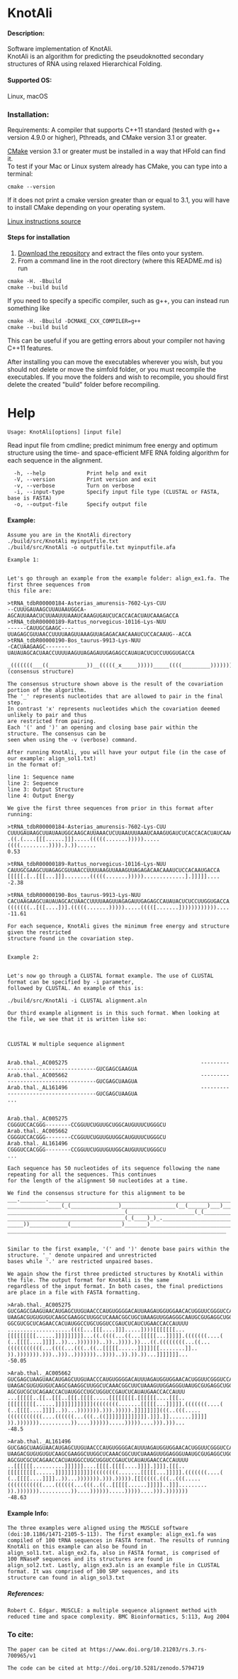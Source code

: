 # KnotAli

#### Description:
Software implementation of KnotAli.      
KnotAli is an algorithm for predicting the pseudoknotted secondary structures of RNA using relaxed Hierarchical Folding.

#### Supported OS: 
Linux, macOS


### Installation:  
Requirements: A compiler that supports C++11 standard (tested with g++ version 4.9.0 or higher), Pthreads, and CMake version 3.1 or greater.    

[CMake](https://cmake.org/install/) version 3.1 or greater must be installed in a way that HFold can find it.    
To test if your Mac or Linux system already has CMake, you can type into a terminal:      
```
cmake --version
```
If it does not print a cmake version greater than or equal to 3.1, you will have to install CMake depending on your operating system.

[Linux instructions source](https://geeksww.com/tutorials/operating_systems/linux/installation/downloading_compiling_and_installing_cmake_on_linux.php)

#### Steps for installation   
1. [Download the repository](https://github.com/mateog4712/KnotAli.git) and extract the files onto your system.
2. From a command line in the root directory (where this README.md is) run
```
cmake -H. -Bbuild
cmake --build build
```   
If you need to specify a specific compiler, such as g++, you can instead run something like   
```
cmake -H. -Bbuild -DCMAKE_CXX_COMPILER=g++
cmake --build build
```   
This can be useful if you are getting errors about your compiler not having C++11 features.

After installing you can move the executables wherever you wish, but you should not delete or move the simfold folder, or you must 
recompile the executables. If you move the folders and wish to recompile, you should first delete the created "build" folder 
before recompiling.

Help
========================================

```
Usage: KnotAli[options] [input file]
```

Read input file from cmdline; predict minimum free energy and optimum structure using the time- and space-efficient MFE RNA folding
algorithm for each sequence in the alignment.

```
  -h, --help             Print help and exit
  -V, --version          Print version and exit
  -v, --verbose          Turn on verbose
  -i, --input-type       Specify input file type (CLUSTAL or FASTA, base is FASTA)
  -o, --output-file      Specify output file
```

#### Example:
    Assume you are in the KnotAli directory
    ./build/src/KnotAli myinputfile.txt
    ./build/src/KnotAli -o outputfile.txt myinputfile.afa
    
    Example 1:
    
    
    Let's go through an example from the example folder: align_ex1.fa. The first three sequences from 
    this file are:
    
    >tRNA_tdbR00000184-Asterias_amurensis-7602-Lys-CUU
    --CUUUGAUAAGCUUAUAAUGGCA-AGCAUUAAACUCUUAAUUUAAAUCAAAGUGAUCUCACCACACUAUCAAAGACCA
    >tRNA_tdbR00000189-Rattus_norvegicus-10116-Lys-NUU
    ------CAUUGCGAAGC----UUAGAGCGUUAACCUUUUAAGUUAAAGUUAGAGACAACAAAUCUCCACAAUG--ACCA
    >tRNA_tdbR00000190-Bos_taurus-9913-Lys-NUU
    -CACUAAGAAGC--------UAUAUAGCACUAACCUUUUAAGUUAGAGAUUGAGAGCCAUAUACUCUCCUUGGUGACCA
    
    _(((((((___((____________))__(((((_x_____)))))_____((((_________)))))))))))_xxx (consensus structure)
    
    The consensus structure shown above is the result of the covariation portion of the algorithm. 
    The '_' represents nucleotides that are allowed to pair in the final step. 
    In contrast 'x' represents nucleotides which the covariation deemed unlikely to pair and thus 
    are restricted from pairing. 
    Each '(' and ')' an opening and closing base pair within the structure. The consensus can be 
    seen when using the -v (verbose) command.
    
    After running KnotAli, you will have your output file (in the case of our example: align_sol1.txt) 
    in the format of: 
    
    line 1: Sequence name
    line 2: Sequence
    line 3: Output Structure
    line 4: Output Energy
    
    We give the first three sequences from prior in this format after running: 
    
    >tRNA_tdbR00000184-Asterias_amurensis-7602-Lys-CUU
    CUUUGAUAAGCUUAUAAUGGCAAGCAUUAAACUCUUAAUUUAAAUCAAAGUGAUCUCACCACACUAUCAAAGACCA
    .((.(....[[[......]]].....(((((.......))))).....((((.........)))).).))......
    0.53
    
    >tRNA_tdbR00000189-Rattus_norvegicus-10116-Lys-NUU
    CAUUGCGAAGCUUAGAGCGUUAACCUUUUAAGUUAAAGUUAGAGACAACAAAUCUCCACAAUGACCA
    [[[[[.[..[[[...]]]........(((((.......))))).............].]]]]]....
    -2.38
    
    >tRNA_tdbR00000190-Bos_taurus-9913-Lys-NUU
    CACUAAGAAGCUAUAUAGCACUAACCUUUUAAGUUAGAGAUUGAGAGCCAUAUACUCUCCUUGGUGACCA
    (((((((..[([....])].(((((.......))))).....(((([.......])))))))))))....
    -11.61

    For each sequence, KnotAli gives the minimum free energy and structure given the restricted 
    structure found in the covariation step.
    
    
    Example 2:
    
    
    Let's now go through a CLUSTAL format example. The use of CLUSTAL format can be specified by -i parameter, 
    followed by CLUSTAL. An example of this is:
    
    ./build/src/KnotAli -i CLUSTAL alignment.aln
    
    Our third example alignment is in this such format. When looking at the file, we see that it is written like so:

    
    
    CLUSTAL W multiple sequence alignment


    Arab.thal._AC005275                                          -------------------------------------GUCGAGCGAAGUA
    Arab.thal._AC005662                                          -------------------------------------GUCGAGCUAAGUA
    Arab.thal._AL161496                                          -------------------------------------GUCGAGCUAAGUA
    ...
    
    
    Arab.thal._AC005275                                          CGGGUCCACGGG--------CCGGUUCUGUUGCUGGCAUGUUUCUGGGCU
    Arab.thal._AC005662                                          CGGGUCCACGGG--------CCGGUUCUGUUGUUGGCAUGUUUCUGGGCU
    Arab.thal._AL161496                                          CGGGUCCACGGG--------CCGGUUCUGUUGUUGGCAUGUUUCUGGGCU
    ...
    
    Each sequence has 50 nucleotides of its sequence following the name repeating for all the sequences. This continues 
    for the length of the alignment 50 nucleotides at a time.
    
    We find the consensus structure for this alignment to be 
    ___.________.____________________________________________________________(_____(_____))
    _________________(_(_______________)_________________(__(______)___)__________________)
    _____________________________________(_____________________(_(_________________________
    _____________________________________(_(____)_)_.______________________________________
    _____))____________(________________)_______)__________________________________________
    _____________________________________________________________________
    
    
    Similar to the first example, '(' and ')' denote base pairs within the structure. '_' denote unpaired and unrestricted
    bases while '.' are restricted unpaired bases.
    
    We again show the first three predicted structures by KnotAli within the file. The output format for KnotAli is the same
    regardless of the input format. In both cases, the final predictions are place in a file with FASTA formatting.
    
    >Arab.thal._AC005275
    GUCGAGCGAAGUAACAUGAGCUUGUAACCCAUGUGGGGACAUUAAGAUGGUGGAACACUGGUUCGGGUCCACGGGCCGGUUCUGUUGCUGGCAUGUUUCUGGGCUGCCCAGUCCAAGCUGUGAG
    UAAGACGUGUGUGUCAAGCGAAGGCUUGGCUCAAACGGCUGCUAAAGUUGGAGGGCAAUGCGUGAGGCUGGUUUCACAGAGCAGCGAUUACUUCCCGCUUACAGCAGUGGACGGAUCACAGUUU
    GGCGUCGCUCAGAACCACUAUGGCCUGCUGGUCCGAUCUCAUCUGAACCACCAUUUU
    ....................((([...[[[....]]].....])))[[[[[[[...[[[[[[[[[......]]]]]]]]]...((.((((...((...[[[[[...]]]]].(((((((....(
    (..[[[[....]]]]..))...)))))))..))..)))).))...((.((((((((...((...(((((((((((...((((...(((..((..[[[[[......]]]]][[........]]..
    )).))))))).)))..)))..)))))))..))))..)).)).))...]]]]]]]...
    -50.05

    >Arab.thal._AC005662
    GUCGAGCUAAGUAACAUGAGCUUGUAACCCAUGUGGGGACAUUUAGAUGGUGGAACACUGGUUCGGGUCCACGGGCCGGUUCUGUUGUUGGCAUGUUUCUGGGCUGCCCAGUCCAAGCUGUGAG
    UAAGACGUGUGUGUCAAGCGAAGGCUUGGCUCAAACGGCUUCUAAAGUUGGAGGGUAAUGCGUGAGGCUGGUUUCACAGAGCAGCGACUACUUCCCGCUUACAGCAGUGGACGGAUCACAGUUU
    AGCGUCGCUCAGAACCACUAUGGCCUGCUGGUCCGAUCUCAUAUGAACCACCAUUU
    ...[[[[[..[[..[[[..[[[.[[[[.....[[[[[[[[.[[[[[[....[[[..[[[[[[[[[......]]]]]]]]]]]]((((((((.......[[[[[...]]]]].(((((((....(
    (..[[[[....]]]]..))...))))))).))).))))).]]]]]]]](((..(((.....(((((((((((....((((((...(((..((]]]]]]]]]]]]].]]].]].......]]]]]
    )).)))))))..........))....)))))).....)))))....))).)))...
    -48.5

    >Arab.thal._AL161496
    GUCGAGCUAAGUAACAUGAGCUUGUAACCCAUGUGGGGACAUUUAGAUGGUGGAACACUGGUUCGGGUCCACGGGCCGGUUCUGUUGUUGGCAUGUUUCUGGGCUGCCCAGUCCAAGCUGUGAG
    UAAGACGUGUGUGUCAAGCGAAGGCUUGGCUCAAACGGCUUCUAAAGUUGGAGGGUAAUGCGUGAGGCUGGUUUCACAGAGCAGCGACUACUUCCCGCUUACAGCAGUGGACGGAUCACAGUUU
    AGCGUCGCUCAGAACCACUAUGGCCUGCUGGUCCGAUCUCAUAUGAACCACCAUUUU
    ..[[[[[[..........]]]]]]....[[[[.[[[[....]]]].]]]].[[[..[[[[[[[[[......]]]]]]]]]]]]((((((((.......[[[[[...]]]]].(((((((....(
    (..[[[[....]]]]..))...))))))).))).))))).[[[((((.(((..(((.....(((((((((((....((((((...(((..((..[[[[[......]]]]]..]]].........
    )).)))))))..........))....)))))).....)))))....))).)))))))
    -48.63
#### Example Info:

    The three examples were aligned using the MUSCLE software (doi:10.1186/1471-2105-5-113). The first example: align_ex1.fa was
    compiled of 100 tRNA sequences in FASTA format. The results of running KnotAli on this example can also be found in 
    align_sol1.txt. align_ex2.fa, also in FASTA format, is comprised of 100 RNaseP sequences and its structures are found in 
    align_sol2.txt. Lastly, align_ex3.aln is an example file in CLUSTAL format. It was comprised of 100 SRP sequences, and its 
    structure can found in align_sol3.txt


    
##### References:
    Robert C. Edgar. MUSCLE: a multiple sequence alignment method with reduced time and space complexity. BMC Bioinformatics, 5:113, Aug 2004
    
### To cite:
    The paper can be cited at https://www.doi.org/10.21203/rs.3.rs-700965/v1

    The code can be cited at http://doi.org/10.5281/zenodo.5794719   
    
    



   
